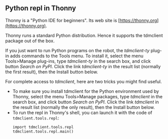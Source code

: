 
## Python repl in Thonny

Thonny is a "Python IDE for beginners". Its web site is [https://thonny.org](https://thonny.org).

Thonny runs a standard Python distribution. Hence it supports the tdmclient package out of the box.

If you just want to run Python programs on the robot, the _tdmclient-ty_ plug-in adds commands to the Tools menu. To install it, select the menu Tools>Manage plug-ins, type _tdmclient-ty_ in the search box, and click button _Search on PyPI_. Click the link _tdmclient-ty_ in the result list (normally the first result), then the Install button below.

For complete access to _tdmclient_, here are two tricks you might find useful.
- To make sure you install tdmclient for the Python environment used by Thonny, select the menu Tools>Manage packages, type _tdmclient_ in the search box, and click button _Search on PyPI_. Click the link _tdmclient_ in the result list (normally the only result), then the Install button below.
- To run the repl in Thonny's shell, you can launch it with the code of `tdmclient.tools.repl`:
    ```
    import tdmclient.tools.repl
    tdmclient.tools.repl.main()
    ```
